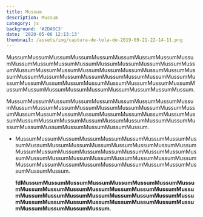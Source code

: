 ```yaml
---
title: Mussum
description: Mussum
category: js
background: '#2DA0C3'
date: '2020-05-06 12:13:13'
thumbnail: /assets/img/captura-de-tela-de-2019-09-21-22-14-11.png
---
```

MussumMussumMussumMussumMussumMussumMussumMussumMussumMussumMussumMussumMussumMussumMussumMussumMussumMussumMussumMussumMussumMussumMussumMussumMussumMussumMussumMussumMussumMussumMussumMussumMussumMussumMussumMussumMussumMussumMussumMussumMussumMussumMussumMussumMussumMussumMussumMussumMussumMussumMussumMussumMussum.

MussumMussumMussumMussumMussumMussumMussumMussumMussumMussumMussumMussumMussumMussumMussumMussumMussumMussumMussumMussumMussumMussumMussumMussumMussumMussumMussumMussumMussumMussumMussumMussumMussumMussumMussumMussumMussumMussumMussumMussumMussumMussum.

* MussumMussumMussumMussumMussumMussumMussumMussumMussumMussumMussumMussumMussumMussumMussumMussumMussumMussumMussumMussumMussumMussumMussumMussumMussumMussumMussumMussumMussumMussumMussumMussumMussumMussumMussumMussumMussumMussumMussumMussumMussumMussumMussumMussumMussum.

  **fdMussumMussumMussumMussumMussumMussumMussumMussumMussumMussumMussumMussumMussumMussumMussumMussumMussumMussumMussumMussumMussumMussumMussumMussumMussumMussumMussumMussumMussumMussumMussumMussumMussumMussumMussumMussum.**